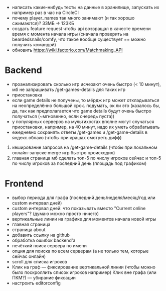 * написать какие-нибудь тесты на данные в хранилище, запускать их например раз в час на CircleCI
* почему player_names так много занимают (и так хорошо сжимаются)? 33МБ → 123КБ
* создать feature request чтобы api возвращал в качесте времени время с момента начала игры (сначала проверить на beardedsnails/comfy, что такое вообще существует == можно получить командой)
* обновить https://wiki.factorio.com/Matchmaking_API

# Backend
* проанализировать сколько игр исчезают очень быстро (< 10 минут), мб не запрашивать /get-games-details для таких игр
* приостановка
* если game details не получены, то мёрдж игр может откладываться на неопределённо большой срок. подумать, ок ли это (казалось бы, да, так как  предполагается что game details будут очень быстро получаться (~мгновенно, если очередь пуста))
* у популярных серверов на мультихостах вполне могут случаться приостановки, например, на 40 минут, надо их уметь обрабатывать
* ежедневно сохранять ответы /get-games и /get-game-details в яндекс.облако (чтобы при крашах смотреть дифф)

1. кеширование запросов на /get-game-details (чтобы при локальном онлайн-запуске merge игр быстро происходил)
2. главная страница
    мб сделать топ-5 по числу игроков сейчас и топ-5 по числу игроков за последний день (площадь под графиком)

# Frontend
* выбор периода для графа (последний день/неделя/месяц/год или custom интервал дней)
* custom интервал дней: что показывать вместо "Current online players"? (думаю можно просто ничего)
* вертикальные линии на графике для моментов начала новой игры
* главная страница
* страница about
* добавить ссылку на github
* обработка ошибок backend'а
* нечёткий поиск сервера по имени
* опция для поиска по всем серверам (а не только тем, которые сейчас онлайн)
* scroll для списка игроков
* Клик на граф — фиксирование вертикальной линии (чтобы можно было поскроллить список игроков например)
  Клик вне графа (или ПКМ?) — убирание фиксации
* настроить editorconfig
